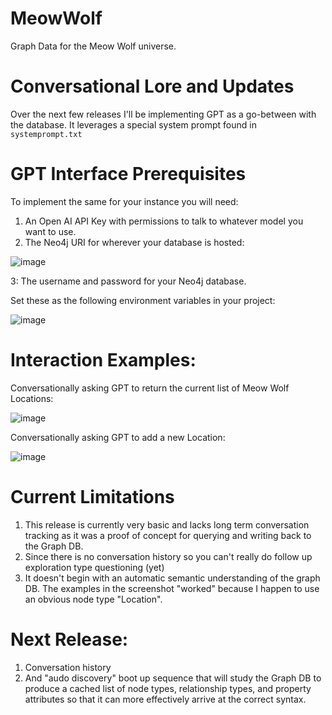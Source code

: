 # MeowWolf
Graph Data for the Meow Wolf universe.

# Conversational Lore and Updates
Over the next few releases I'll be implementing GPT as a go-between with the database. It leverages a special system prompt found in `systemprompt.txt`

# GPT Interface Prerequisites
To implement the same for your instance you will need:
1. An Open AI API Key with permissions to talk to whatever model you want to use.
2. The Neo4j URI for wherever your database is hosted:

![image](https://github.com/user-attachments/assets/734f8d80-54ea-49d8-9f05-4fd07149173d)

3: The username and password for your Neo4j database.

Set these as the following environment variables in your project:

![image](https://github.com/user-attachments/assets/a46b041b-8b1d-4b80-ae7f-c9a7ef552de7)

# Interaction Examples:
Conversationally asking GPT to return the current list of Meow Wolf Locations:

![image](https://github.com/user-attachments/assets/960f7ea7-2514-4534-8c18-607bba2c4ea9)

Conversationally asking GPT to add a new Location:

![image](https://github.com/user-attachments/assets/27c6c920-c291-48ab-ae75-36d3d1999a7c)

# Current Limitations
1. This release is currently very basic and lacks long term conversation tracking as it was a proof of concept for querying and writing back to the Graph DB.
2. Since there is no conversation history so you can't really do follow up exploration type questioning (yet)
3. It doesn't begin with an automatic semantic understanding of the graph DB. The examples in the screenshot "worked" because I happen to use an obvious node type "Location".  

# Next Release:
1. Conversation history
2. And "audo discovery" boot up sequence that will study the Graph DB to produce a cached list of node types, relationship types, and property attributes so that it can more effectively arrive at the correct syntax.
